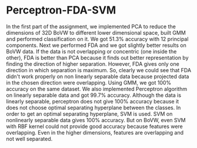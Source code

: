 # Perceptron-FDA-SVM
In the first part of the assignment, we implemented PCA to reduce the dimensions of 32D BoVW
to different lower dimensional space, built GMM and performed classification on it. We got
51.3% accuracy with 12 principal components.
Next we performed FDA and we got slightly better results on BoVW data. If the data is not
overlapping or concentric (one inside the other), FDA is better than PCA because it finds out
better representation by finding the direction of higher separation. However, FDA gives only one
direction in which separation is maximum. So, clearly we could see that FDA didn't work
properly on non linearly separable data because projected data in the chosen direction were
overlapping. Using GMM, we got 100% accuracy on the same dataset.
We also implemented Perceptron algorithm on linearly separable data and got 99.7% accuracy.
Although the data is linearly separable, perceptron does not give 100% accuracy because it does
not choose optimal separating hyperplane between the classes.
In order to get an optimal separating hyperplane, SVM is used. SVM on nonlinearly separable
data gives 100% accuracy. But on BoVW, even SVM with RBF kernel could not provide good
accuracy because features were overlapping. Even in the higher dimensions, features are
overlapping and not well separated.
